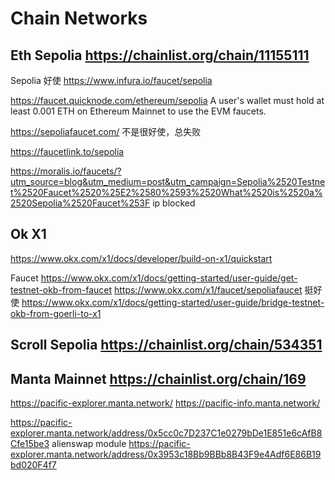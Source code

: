 # Chain Networks

## Eth Sepolia https://chainlist.org/chain/11155111

Sepolia 好使
https://www.infura.io/faucet/sepolia

https://faucet.quicknode.com/ethereum/sepolia
A user's wallet must hold at least 0.001 ETH on Ethereum Mainnet to use the EVM faucets.

https://sepoliafaucet.com/
不是很好使，总失败

https://faucetlink.to/sepolia

https://moralis.io/faucets/?utm_source=blog&utm_medium=post&utm_campaign=Sepolia%2520Testnet%2520Faucet%2520%25E2%2580%2593%2520What%2520is%2520a%2520Sepolia%2520Faucet%253F
ip blocked

## Ok X1

https://www.okx.com/x1/docs/developer/build-on-x1/quickstart

Faucet
https://www.okx.com/x1/docs/getting-started/user-guide/get-testnet-okb-from-faucet
https://www.okx.com/x1/faucet/sepoliafaucet
挺好使
https://www.okx.com/x1/docs/getting-started/user-guide/bridge-testnet-okb-from-goerli-to-x1

## Scroll Sepolia https://chainlist.org/chain/534351

## Manta Mainnet https://chainlist.org/chain/169

https://pacific-explorer.manta.network/
https://pacific-info.manta.network/

https://pacific-explorer.manta.network/address/0x5cc0c7D237C1e0279bDe1E851e6cAfB8Cfe15be3
alienswap module
https://pacific-explorer.manta.network/address/0x3953c18Bb9BBb8B43F9e4Adf6E86B19bd020F4f7
